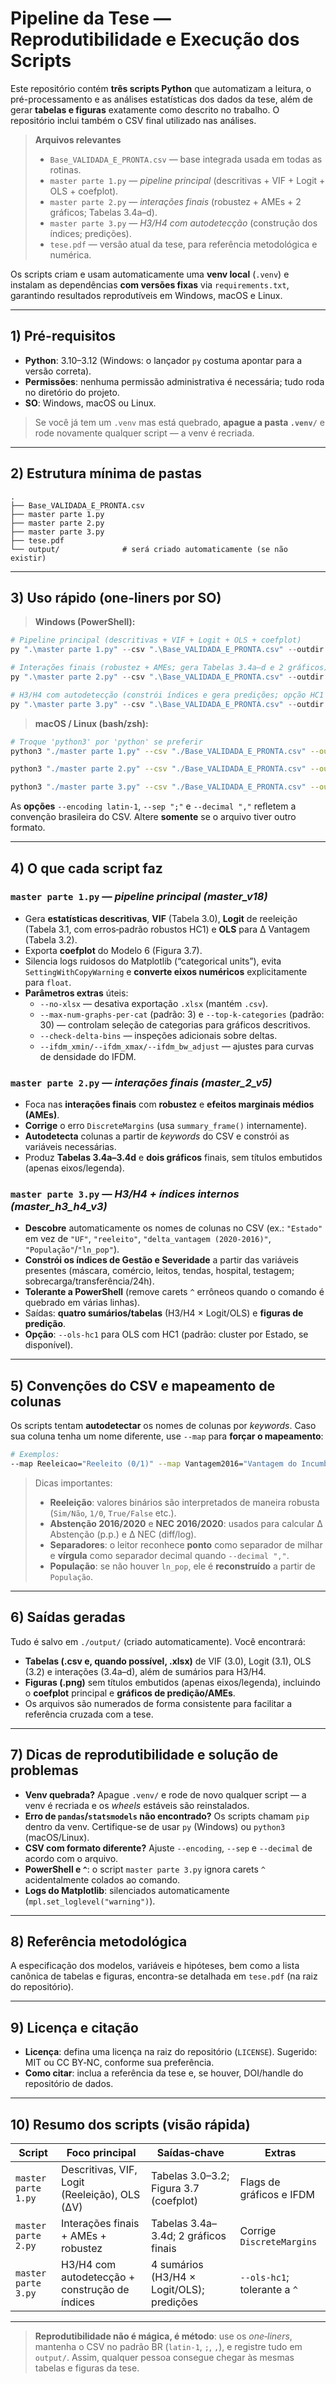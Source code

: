 # Pipeline da Tese — Reprodutibilidade e Execução dos Scripts

Este repositório contém **três scripts Python** que automatizam a leitura, o pré-processamento e as análises estatísticas dos dados da tese, além de gerar **tabelas e figuras** exatamente como descrito no trabalho. O repositório inclui também o CSV final utilizado nas análises.

> **Arquivos relevantes**
>
> - `Base_VALIDADA_E_PRONTA.csv` — base integrada usada em todas as rotinas.
> - `master parte 1.py` — _pipeline principal_ (descritivas + VIF + Logit + OLS + coefplot).
> - `master parte 2.py` — _interações finais_ (robustez + AMEs + 2 gráficos; Tabelas 3.4a–d).
> - `master parte 3.py` — _H3/H4 com autodetecção_ (construção dos índices; predições).
> - `tese.pdf` — versão atual da tese, para referência metodológica e numérica.

Os scripts criam e usam automaticamente uma **venv local** (`.venv`) e instalam as dependências **com versões fixas** via `requirements.txt`, garantindo resultados reprodutíveis em Windows, macOS e Linux.

---

## 1) Pré-requisitos

- **Python**: 3.10–3.12 (Windows: o lançador `py` costuma apontar para a versão correta).
- **Permissões**: nenhuma permissão administrativa é necessária; tudo roda no diretório do projeto.
- **SO**: Windows, macOS ou Linux.

> Se você já tem um `.venv` mas está quebrado, **apague a pasta `.venv/`** e rode novamente qualquer script — a venv é recriada.

---

## 2) Estrutura mínima de pastas

```
.
├── Base_VALIDADA_E_PRONTA.csv
├── master parte 1.py
├── master parte 2.py
├── master parte 3.py
├── tese.pdf
└── output/              # será criado automaticamente (se não existir)
```

---

## 3) Uso rápido (one‑liners por SO)

> **Windows (PowerShell):**
```powershell
# Pipeline principal (descritivas + VIF + Logit + OLS + coefplot)
py ".\master parte 1.py" --csv ".\Base_VALIDADA_E_PRONTA.csv" --outdir ".\output" --encoding latin-1 --sep ";" --decimal ","

# Interações finais (robustez + AMEs; gera Tabelas 3.4a–d e 2 gráficos)
py ".\master parte 2.py" --csv ".\Base_VALIDADA_E_PRONTA.csv" --outdir ".\output" --encoding latin-1 --sep ";" --decimal ","

# H3/H4 com autodetecção (constrói índices e gera predições; opção HC1 no OLS)
py ".\master parte 3.py" --csv ".\Base_VALIDADA_E_PRONTA.csv" --outdir ".\output" --encoding latin-1 --sep ";" --decimal "," --ols-hc1
```

> **macOS / Linux (bash/zsh):**
```bash
# Troque 'python3' por 'python' se preferir
python3 "./master parte 1.py" --csv "./Base_VALIDADA_E_PRONTA.csv" --outdir "./output" --encoding latin-1 --sep ";" --decimal ","

python3 "./master parte 2.py" --csv "./Base_VALIDADA_E_PRONTA.csv" --outdir "./output" --encoding latin-1 --sep ";" --decimal ","

python3 "./master parte 3.py" --csv "./Base_VALIDADA_E_PRONTA.csv" --outdir "./output" --encoding latin-1 --sep ";" --decimal "," --ols-hc1
```

As **opções** `--encoding latin-1`, `--sep ";"` e `--decimal ","` refletem a convenção brasileira do CSV. Altere **somente** se o arquivo tiver outro formato.

---

## 4) O que cada script faz

### `master parte 1.py` — *pipeline principal (master_v18)*
- Gera **estatísticas descritivas**, **VIF** (Tabela 3.0), **Logit** de reeleição (Tabela 3.1, com erros‑padrão robustos HC1) e **OLS** para Δ Vantagem (Tabela 3.2).
- Exporta **coefplot** do Modelo 6 (Figura 3.7).
- Silencia logs ruidosos do Matplotlib (“categorical units”), evita `SettingWithCopyWarning` e **converte eixos numéricos** explicitamente para `float`.
- **Parâmetros extras** úteis:
  - `--no-xlsx` — desativa exportação `.xlsx` (mantém `.csv`).
  - `--max-num-graphs-per-cat` (padrão: 3) e `--top-k-categories` (padrão: 30) — controlam seleção de categorias para gráficos descritivos.
  - `--check-delta-bins` — inspeções adicionais sobre deltas.
  - `--ifdm_xmin/--ifdm_xmax/--ifdm_bw_adjust` — ajustes para curvas de densidade do IFDM.

### `master parte 2.py` — *interações finais (master_2_v5)*
- Foca nas **interações finais** com **robustez** e **efeitos marginais médios (AMEs)**.
- **Corrige** o erro `DiscreteMargins` (usa `summary_frame()` internamente).
- **Autodetecta** colunas a partir de _keywords_ do CSV e constrói as variáveis necessárias.
- Produz **Tabelas 3.4a–3.4d** e **dois gráficos** finais, sem títulos embutidos (apenas eixos/legenda).

### `master parte 3.py` — *H3/H4 + índices internos (master_h3_h4_v3)*
- **Descobre** automaticamente os nomes de colunas no CSV (ex.: `"Estado"` em vez de `"UF"`, `"reeleito"`, `"delta_vantagem (2020-2016)"`, `"População"`/`"ln_pop"`).
- **Constrói os índices de Gestão e Severidade** a partir das variáveis presentes (máscara, comércio, leitos, tendas, hospital, testagem; sobrecarga/transferência/24h).
- **Tolerante a PowerShell** (remove carets `^` errôneos quando o comando é quebrado em várias linhas).
- Saídas: **quatro sumários/tabelas** (H3/H4 × Logit/OLS) e **figuras de predição**.
- **Opção**: `--ols-hc1` para OLS com HC1 (padrão: cluster por Estado, se disponível).

---

## 5) Convenções do CSV e mapeamento de colunas

Os scripts tentam **autodetectar** os nomes de colunas por _keywords_. Caso sua coluna tenha um nome diferente, use `--map` para **forçar o mapeamento**:

```bash
# Exemplos:
--map Reeleicao="Reeleito (0/1)" --map Vantagem2016="Vantagem do Incumbente no primeiro turno 2016" --map DeltaIFDM_Emprego="Δ IFDM Emprego & Renda (2020-2016)" --map DeltaIFDM_Saude="IFDM Saúde – variação (2016-2020)"
```

> Dicas importantes:
> - **Reeleição**: valores binários são interpretados de maneira robusta (`Sim/Não`, `1/0`, `True/False` etc.).
> - **Abstenção 2016/2020** e **NEC 2016/2020**: usados para calcular Δ Abstenção (p.p.) e Δ NEC (diff/log).
> - **Separadores**: o leitor reconhece **ponto** como separador de milhar e **vírgula** como separador decimal quando `--decimal ","`.
> - **População**: se não houver `ln_pop`, ele é **reconstruído** a partir de `População`.

---

## 6) Saídas geradas

Tudo é salvo em `./output/` (criado automaticamente). Você encontrará:

- **Tabelas (.csv e, quando possível, .xlsx)** de VIF (3.0), Logit (3.1), OLS (3.2) e interações (3.4a–d), além de sumários para H3/H4.
- **Figuras (.png)** sem títulos embutidos (apenas eixos/legenda), incluindo o **coefplot** principal e **gráficos de predição/AMEs**.
- Os arquivos são numerados de forma consistente para facilitar a referência cruzada com a tese.

---

## 7) Dicas de reprodutibilidade e solução de problemas

- **Venv quebrada?** Apague `.venv/` e rode de novo qualquer script — a venv é recriada e os _wheels_ estáveis são reinstalados.
- **Erro de `pandas`/`statsmodels` não encontrado?** Os scripts chamam `pip` dentro da venv. Certifique-se de usar `py` (Windows) ou `python3` (macOS/Linux).
- **CSV com formato diferente?** Ajuste `--encoding`, `--sep` e `--decimal` de acordo com o arquivo.
- **PowerShell e `^`**: o script `master parte 3.py` ignora carets `^` acidentalmente colados ao comando.
- **Logs do Matplotlib**: silenciados automaticamente (`mpl.set_loglevel("warning")`).

---

## 8) Referência metodológica

A especificação dos modelos, variáveis e hipóteses, bem como a lista canônica de tabelas e figuras, encontra-se detalhada em `tese.pdf` (na raiz do repositório).

---

## 9) Licença e citação

- **Licença**: defina uma licença na raiz do repositório (`LICENSE`). Sugerido: MIT ou CC BY‑NC, conforme sua preferência.
- **Como citar**: inclua a referência da tese e, se houver, DOI/handle do repositório de dados.

---

## 10) Resumo dos scripts (visão rápida)

| Script              | Foco principal                                   | Saídas‑chave                                   | Extras |
|---------------------|---------------------------------------------------|------------------------------------------------|--------|
| `master parte 1.py` | Descritivas, VIF, Logit (Reeleição), OLS (ΔV)    | Tabelas 3.0–3.2; Figura 3.7 (coefplot)         | Flags de gráficos e IFDM |
| `master parte 2.py` | Interações finais + AMEs + robustez               | Tabelas 3.4a–3.4d; 2 gráficos finais           | Corrige `DiscreteMargins` |
| `master parte 3.py` | H3/H4 com autodetecção + construção de índices    | 4 sumários (H3/H4 × Logit/OLS); predições     | `--ols-hc1`; tolerante a `^` |

---

> **Reprodutibilidade não é mágica, é método**: use os _one‑liners_, mantenha o CSV no padrão BR (`latin-1`, `;`, `,`), e registre tudo em `output/`. Assim, qualquer pessoa consegue chegar às mesmas tabelas e figuras da tese.

